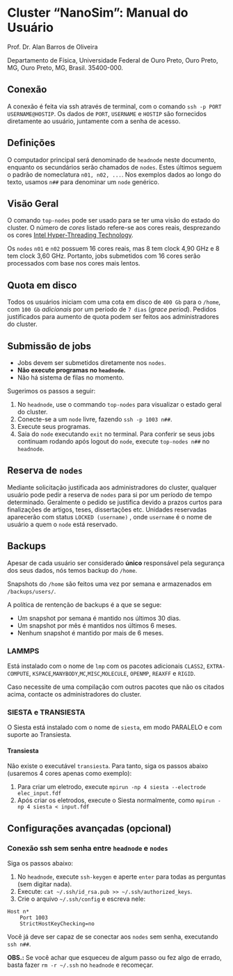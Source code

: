 # Cluster “NanoSim”: Manual do Usuário

Prof. Dr. Alan Barros de Oliveira

Departamento de Física, Universidade Federal de Ouro Preto, Ouro Preto, MG, Ouro Preto, MG, Brasil. 35400-000.

## Conexão

A conexão é feita via ssh através de terminal, com o comando `ssh -p PORT USERNAME@HOSTIP`.
Os dados de  `PORT`, `USERNAME` e `HOSTIP` são fornecidos diretamente ao usuário, juntamente com a senha de acesso.

## Definições

O computador principal será denominado de `headnode` neste documento, enquanto os secundários serão chamados de `nodes`.
Estes últimos seguem o padrão de nomeclatura `n01, n02, ...`. Nos exemplos dados ao longo do texto, usamos `n##` para denominar
um `node` genérico.

## Visão Geral

O comando `top-nodes` pode ser usado para se ter uma visão do estado do cluster.
O número de *cores* listado refere-se aos cores reais, 
desprezando os cores [Intel Hyper-Threading Technology](https://www.intel.com/content/www/us/en/architecture-and-technology/hyper-threading/hyper-threading-technology.html).

Os `nodes` `n01` e `n02` possuem 16 cores reais, 
mas 8 tem clock 4,90 GHz e 8 tem clock 3,60 GHz. Portanto, jobs submetidos com 16 cores serão processados com base nos cores mais lentos. 

## Quota em disco

Todos os usuários iniciam com uma cota em disco de `400 Gb` para o `/home`, 
com `100 Gb` *adicionais* por um período de `7 dias` (*grace period*). 
Pedidos justificados para aumento de quota podem ser feitos aos administradores do 
cluster.

## Submissão de jobs

* Jobs devem ser submetidos diretamente nos `nodes`. 
* **Não execute programas no `headnode`.** 
* Não há sistema de filas no momento. 

Sugerimos os passos a seguir:

1. No `headnode`, use o commando `top-nodes` para visualizar o estado geral do cluster.
2. Conecte-se a um `node` livre, fazendo `ssh -p 1003 n##`.
3. Execute seus programas.
4. Saia do `node` executando `exit` no terminal. Para conferir se seus jobs 
continuam rodando após logout do  `node`, execute `top-nodes n##` no `headnode`.

## Reserva de `nodes`

Mediante solicitação justificada aos administradores do cluster, qualquer usuário 
pode pedir a reserva de `nodes` para si por um período de tempo determinado. 
Geralmente o pedido se justifica devido a prazos curtos para finalizações de 
artigos, teses, dissertações etc. Unidades reservadas aparecerão com status 
`LOCKED (username)` , onde `username` é o nome de usuário a quem o `node` está reservado.

## Backups

Apesar de cada usuário ser considerado **único** responsável pela 
segurança dos seus dados, nós temos backup do `/home`.

Snapshots do `/home` são feitos uma vez por semana e armazenados 
em `/backups/users/`. 

A política de rentenção de backups é a que se segue:

* Um snapshot por semana é mantido nos últimos 30 dias.
* Um snapshot por mês é mantidos nos últimos 6 meses.
* Nenhum snapshot é mantido por mais de 6 meses.

### LAMMPS 

Está instalado com o nome de `lmp` com os pacotes adicionais `CLASS2`, `EXTRA-COMPUTE`, `KSPACE`,`MANYBODY`,`MC`,`MISC`,`MOLECULE`, `OPENMP`, `REAXFF` e `RIGID`.

Caso necessite de uma compilação com outros pacotes que não os citados acima, contacte os administradores do cluster.

### SIESTA e TRANSIESTA

O Siesta está instalado com o nome de `siesta`, em modo PARALELO e com suporte ao Transiesta.

#### Transiesta

Não existe o executável `transiesta`. Para tanto, siga os passos abaixo (usaremos 4 cores
apenas como exemplo):

1. Para criar um eletrodo, execute `mpirun -np 4 siesta --electrode elec_input.fdf`
2. Após criar os eletrodos, execute o Siesta normalmente, como `mpirun -np 4 siesta < input.fdf`

## Configurações avançadas (opcional)

### Conexão ssh sem senha entre `headnode` e `nodes`

Siga os passos abaixo:

1. No `headnode`, execute `ssh-keygen` e 
aperte `enter` para todas as perguntas (sem digitar nada).
2. Execute: `cat ~/.ssh/id_rsa.pub >> ~/.ssh/authorized_keys`.
3. Crie o arquivo `~/.ssh/config` e escreva nele:

```
Host n*
    Port 1003
    StrictHostKeyChecking=no
``` 

Você já deve ser capaz de se conectar aos `nodes` sem senha, 
executando `ssh n##`. 

**OBS.:** Se você achar que esqueceu de algum passo ou fez algo de errado, basta
fazer `rm -r ~/.ssh` no `headnode` e recomeçar.


